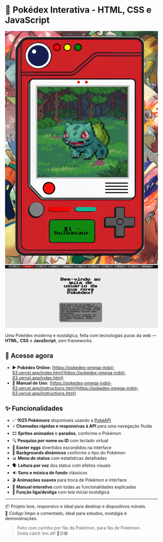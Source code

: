 # 📱 Pokédex Interativa - HTML, CSS e JavaScript

![Screenshot 1](https://raw.githubusercontent.com/Derek-Linhares/Pokedex/main/Captura%20de%20tela%202025-07-21%20202413.png)
![Screenshot 3](https://raw.githubusercontent.com/Derek-Linhares/Pokedex/main/Captura%20de%20tela%202025-07-21%20202453.png)

Uma Pokédex moderna e nostálgica, feita com tecnologias puras da web — **HTML**, **CSS** e **JavaScript**, sem frameworks.

## 🔗 Acesse agora

- ▶️ **Pokédex Online:** [https://pokedex-omega-indol-83.vercel.app/index.html](https://pokedex-omega-indol-83.vercel.app/index.html)
- 📘 **Manual de Uso:** [https://pokedex-omega-indol-83.vercel.app/instructions.html](https://pokedex-omega-indol-83.vercel.app/instructions.html)

## ✨ Funcionalidades

- ✅ **1025 Pokémons** disponíveis usando a [PokéAPI](https://pokeapi.co/)
- ⚡ **Chamadas rápidas e responsivas à API** para uma navegação fluida
- 🎞️ **Sprites animados** e **parados**, conforme o Pokémon
- 🔍 **Pesquisa por nome ou ID** com teclado virtual
- 🥚 **Easter eggs** divertidos escondidos na interface
- 🌈 **Backgrounds dinâmicos** conforme o tipo do Pokémon
- 📊 **Menu de status** com estatísticas detalhadas
- 🗣️ **Leitura por voz** dos status com efeitos visuais
- 🔉 **Sons e música de fundo** clássicos
- 🎬 **Animações suaves** para troca de Pokémon e interface
- 📘 **Manual interativo** com todas as funcionalidades explicadas
- 🔌 **Função liga/desliga** com tela inicial nostálgica

---

📦 Projeto leve, responsivo e ideal para desktop e dispositivos móveis.  
🧠 Código limpo e comentado, ideal para estudos, nostalgia e demonstrações.

> Feito com carinho por fãs de Pokémon, para fãs de Pokémon.  
> Gotta catch ’em all! 🔴🟡🟢
